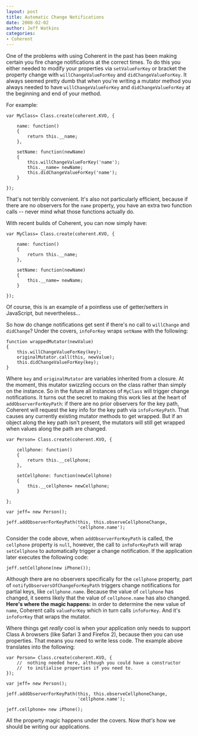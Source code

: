 ```yaml
---
layout: post
title: Automatic Change Notifications
date: 2008-02-02
author: Jeff Watkins
categories:
- Coherent
---
```


One of the problems with using Coherent in the past has been making certain you fire change notifications at the correct times. To do this you either needed to modify your properties via `setValueForKey` or bracket the property change with `willChangeValueForKey` and `didChangeValueForKey`. It always seemed pretty dumb that when you're writing a mutator method you always needed to have `willChangeValueForKey` and `didChangeValueForKey` at the beginning and end of your method.

<!--more-->

For example:

	var MyClass= Class.create(coherent.KVO, {

		name: function()
		{
			return this.__name;
		},

		setName: function(newName)
		{
			this.willChangeValueForKey('name');
			this.__name= newName;
			this.didChangeValueForKey('name');
		}

	});

That's not terribly convenient. It's also not particularly efficient, because if there are no observers for the `name` property, you have an extra two function calls -- never mind what those functions actually do.

With recent builds of Coherent, you can now simply have:

	var MyClass= Class.create(coherent.KVO, {

		name: function()
		{
			return this.__name;
		},

		setName: function(newName)
		{
			this.__name= newName;
		}

	});

Of course, this is an example of a pointless use of getter/setters in JavaScript, but nevertheless...

So how do change notifications get sent if there's no call to `willChange` and `didChange`? Under the covers, `infoForKey` wraps `setName` with the following:

	function wrappedMutator(newValue)
	{
		this.willChangeValueForKey(key);
		originalMutator.call(this, newValue);
		this.didChangeValueForKey(key);
	}

Where `key` and `originalMutator` are variables inherited from a closure. At the moment, this mutator swizzling occurs on the class rather than simply on the instance. So in the future all instances of `MyClass` will trigger change notifications. It turns out the secret to making this work lies at the heart of `addObserverForKeyPath`: if there are no prior observers for the key path, Coherent will request the key info for the key path via `infoForKeyPath`. That causes any currently existing mutator methods to get wrapped. But if an object along the key path isn't present, the mutators will still get wrapped when values along the path are changed.

    var Person= Class.create(coherent.KVO, {

        cellphone: function()
        {
            return this.__cellphone;
        },

        setCellphone: function(newCellphone)
        {
            this.__cellphone= newCellphone;
        }

    };

    var jeff= new Person();

    jeff.addObserverForKeyPath(this, this.observeCellphoneChange,
                               'cellphone.name');

Consider the code above, when `addObserverForKeyPath` is called, the `cellphone` property is `null`, however, the call to `infoForKeyPath` will wrap `setCellphone` to automatically trigger a change notification. If the application later executes the following code:

    jeff.setCellphone(new iPhone());

Although there are no observers specifically for the `cellphone` property, part of `notifyObserversOfChangeForKeyPath` triggers change notifications for partial keys, like `cellphone.name`. Because the value of `cellphone` has changed, it seems likely that the value of `cellphone.name` has also changed. **Here's where the magic happens:** in order to determine the new value of `name`, Coherent calls `valueForKey` which in turn calls `infoForKey`. And it's `infoForKey` that wraps the mutator.

Where things get _really_ cool is when your application only needs to support Class A browsers (like Safari 3 and Firefox 2), because then you can use properties. That means you need to write less code. The example above translates into the following:

    var Person= Class.create(coherent.KVO, {
        //  nothing needed here, although you could have a constructor
        //  to initialise properties if you need to.
    });

    var jeff= new Person();

    jeff.addObserverForKeyPath(this, this.observeCellphoneChange,
                               'cellphone.name');

    jeff.cellphone= new iPhone();

All the property magic happens under the covers. Now _that's_ how we should be writing our applications.